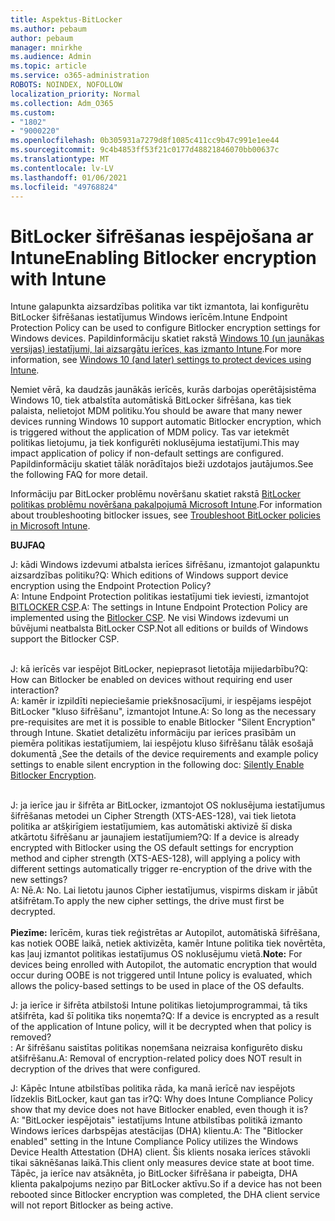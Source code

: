 ```yaml
---
title: Aspektus-BitLocker
ms.author: pebaum
author: pebaum
manager: mnirkhe
ms.audience: Admin
ms.topic: article
ms.service: o365-administration
ROBOTS: NOINDEX, NOFOLLOW
localization_priority: Normal
ms.collection: Adm_O365
ms.custom:
- "1802"
- "9000220"
ms.openlocfilehash: 0b305931a7279d8f1085c411cc9b47c991e1ee44
ms.sourcegitcommit: 9c4b4853ff53f21c0177d48821846070bb00637c
ms.translationtype: MT
ms.contentlocale: lv-LV
ms.lasthandoff: 01/06/2021
ms.locfileid: "49768824"
---
```

# <a name="enabling-bitlocker-encryption-with-intune"></a><span data-ttu-id="c9660-102">BitLocker šifrēšanas iespējošana ar Intune</span><span class="sxs-lookup"><span data-stu-id="c9660-102">Enabling Bitlocker encryption with Intune</span></span>

 <span data-ttu-id="c9660-103">Intune galapunkta aizsardzības politika var tikt izmantota, lai konfigurētu BitLocker šifrēšanas iestatījumus Windows ierīcēm.</span><span class="sxs-lookup"><span data-stu-id="c9660-103">Intune Endpoint Protection Policy can be used to configure Bitlocker encryption settings for Windows devices.</span></span> <span data-ttu-id="c9660-104">Papildinformāciju skatiet rakstā [Windows 10 (un jaunākas versijas) iestatījumi, lai aizsargātu ierīces, kas izmanto Intune](https://docs.microsoft.com/intune/endpoint-protection-windows-10#windows-encryption).</span><span class="sxs-lookup"><span data-stu-id="c9660-104">For more information, see [Windows 10 (and later) settings to protect devices using Intune](https://docs.microsoft.com/intune/endpoint-protection-windows-10#windows-encryption).</span></span>
 
<span data-ttu-id="c9660-105">Ņemiet vērā, ka daudzās jaunākās ierīcēs, kurās darbojas operētājsistēma Windows 10, tiek atbalstīta automātiskā BitLocker šifrēšana, kas tiek palaista, nelietojot MDM politiku.</span><span class="sxs-lookup"><span data-stu-id="c9660-105">You should be aware that many newer devices running Windows 10 support automatic Bitlocker encryption, which is triggered without the application of MDM policy.</span></span> <span data-ttu-id="c9660-106">Tas var ietekmēt politikas lietojumu, ja tiek konfigurēti noklusējuma iestatījumi.</span><span class="sxs-lookup"><span data-stu-id="c9660-106">This may impact application of policy if non-default settings are configured.</span></span> <span data-ttu-id="c9660-107">Papildinformāciju skatiet tālāk norādītajos bieži uzdotajos jautājumos.</span><span class="sxs-lookup"><span data-stu-id="c9660-107">See the following FAQ for more detail.</span></span>
 
<span data-ttu-id="c9660-108">Informāciju par BitLocker problēmu novēršanu skatiet rakstā [BitLocker politikas problēmu novēršana pakalpojumā Microsoft Intune](https://docs.microsoft.com/intune/protect/troubleshoot-bitlocker-policies).</span><span class="sxs-lookup"><span data-stu-id="c9660-108">For information about troubleshooting bitlocker issues, see [Troubleshoot BitLocker policies in Microsoft Intune](https://docs.microsoft.com/intune/protect/troubleshoot-bitlocker-policies).</span></span>
 
 
<span data-ttu-id="c9660-109">**BUJ**</span><span class="sxs-lookup"><span data-stu-id="c9660-109">**FAQ**</span></span>

<span data-ttu-id="c9660-110">J: kādi Windows izdevumi atbalsta ierīces šifrēšanu, izmantojot galapunktu aizsardzības politiku?</span><span class="sxs-lookup"><span data-stu-id="c9660-110">Q: Which editions of Windows support device encryption using the Endpoint Protection Policy?</span></span><br>
<span data-ttu-id="c9660-111">A: Intune Endpoint Protection politikas iestatījumi tiek ieviesti, izmantojot [BITLOCKER CSP](https://docs.microsoft.com/windows/client-management/mdm/bitlocker-csp).</span><span class="sxs-lookup"><span data-stu-id="c9660-111">A: The settings in Intune Endpoint Protection Policy are implemented using the [Bitlocker CSP](https://docs.microsoft.com/windows/client-management/mdm/bitlocker-csp).</span></span> <span data-ttu-id="c9660-112">Ne visi Windows izdevumi un būvējumi neatbalsta BitLocker CSP.</span><span class="sxs-lookup"><span data-stu-id="c9660-112">Not all editions or builds of Windows support the Bitlocker CSP.</span></span> <br><br>

<span data-ttu-id="c9660-113">J: kā ierīcēs var iespējot BitLocker, nepieprasot lietotāja mijiedarbību?</span><span class="sxs-lookup"><span data-stu-id="c9660-113">Q: How can Bitlocker be enabled on devices without requiring end user interaction?</span></span><br>
<span data-ttu-id="c9660-114">A: kamēr ir izpildīti nepieciešamie priekšnosacījumi, ir iespējams iespējot BitLocker "kluso šifrēšanu", izmantojot Intune.</span><span class="sxs-lookup"><span data-stu-id="c9660-114">A: So long as the necessary pre-requisites are met it is possible to enable Bitlocker "Silent Encryption" through Intune.</span></span> <span data-ttu-id="c9660-115">Skatiet detalizētu informāciju par ierīces prasībām un piemēra politikas iestatījumiem, lai iespējotu kluso šifrēšanu tālāk esošajā dokumentā [.](https://docs.microsoft.com/mem/intune/protect/encrypt-devices#silently-enable-bitlocker-on-devices)</span><span class="sxs-lookup"><span data-stu-id="c9660-115">See the details of the device requirements and example policy settings to enable silent encryption in the following doc: [Silently Enable Bitlocker Encryption](https://docs.microsoft.com/mem/intune/protect/encrypt-devices#silently-enable-bitlocker-on-devices).</span></span> <br><br>

<span data-ttu-id="c9660-116">J: ja ierīce jau ir šifrēta ar BitLocker, izmantojot OS noklusējuma iestatījumus šifrēšanas metodei un Cipher Strength (XTS-AES-128), vai tiek lietota politika ar atšķirīgiem iestatījumiem, kas automātiski aktivizē šī diska atkārtotu šifrēšanu ar jaunajiem iestatījumiem?</span><span class="sxs-lookup"><span data-stu-id="c9660-116">Q: If a device is already encrypted with Bitlocker using the OS default settings for encryption method and cipher strength (XTS-AES-128), will applying a policy with different settings automatically trigger re-encryption of the drive with the new settings?</span></span><br>
<span data-ttu-id="c9660-117">A: Nē.</span><span class="sxs-lookup"><span data-stu-id="c9660-117">A: No.</span></span> <span data-ttu-id="c9660-118">Lai lietotu jaunos Cipher iestatījumus, vispirms diskam ir jābūt atšifrētam.</span><span class="sxs-lookup"><span data-stu-id="c9660-118">To apply the new cipher settings, the drive must first be decrypted.</span></span><br><br>
<span data-ttu-id="c9660-119">**Piezīme:** Ierīcēm, kuras tiek reģistrētas ar Autopilot, automātiskā šifrēšana, kas notiek OOBE laikā, netiek aktivizēta, kamēr Intune politika tiek novērtēta, kas ļauj izmantot politikas iestatījumus OS noklusējumu vietā.</span><span class="sxs-lookup"><span data-stu-id="c9660-119">**Note:** For devices being enrolled with Autopilot, the automatic encryption that would occur during OOBE is not triggered until Intune policy is evaluated, which allows the policy-based settings to be used in place of the OS defaults.</span></span>
 
<span data-ttu-id="c9660-120">J: ja ierīce ir šifrēta atbilstoši Intune politikas lietojumprogrammai, tā tiks atšifrēta, kad šī politika tiks noņemta?</span><span class="sxs-lookup"><span data-stu-id="c9660-120">Q: If a device is encrypted as a result of the  application of Intune policy, will it be decrypted when that policy is removed?</span></span><br>
<span data-ttu-id="c9660-121">: Ar šifrēšanu saistītas politikas noņemšana neizraisa konfigurēto disku atšifrēšanu.</span><span class="sxs-lookup"><span data-stu-id="c9660-121">A: Removal of encryption-related policy does NOT result in decryption of the drives that were configured.</span></span>
 
<span data-ttu-id="c9660-122">J: Kāpēc Intune atbilstības politika rāda, ka manā ierīcē nav iespējots līdzeklis BitLocker, kaut gan tas ir?</span><span class="sxs-lookup"><span data-stu-id="c9660-122">Q: Why does Intune Compliance Policy show that my device does not have Bitlocker enabled, even though it is?</span></span><br>
<span data-ttu-id="c9660-123">A: "BitLocker iespējotais" iestatījums Intune atbilstības politikā izmanto Windows ierīces darbspējas atestācijas (DHA) klientu.</span><span class="sxs-lookup"><span data-stu-id="c9660-123">A: The "Bitlocker enabled" setting in the Intune Compliance Policy utilizes the Windows Device Health Attestation  (DHA) client.</span></span> <span data-ttu-id="c9660-124">Šis klients nosaka ierīces stāvokli tikai sāknēšanas laikā.</span><span class="sxs-lookup"><span data-stu-id="c9660-124">This client only measures device state at boot time.</span></span> <span data-ttu-id="c9660-125">Tāpēc, ja ierīce nav atsāknēta, jo BitLocker šifrēšana ir pabeigta, DHA klienta pakalpojums neziņo par BitLocker aktīvu.</span><span class="sxs-lookup"><span data-stu-id="c9660-125">So if a device has not been rebooted since Bitlocker encryption was completed, the DHA client service will not report Bitlocker as being active.</span></span>
 
 